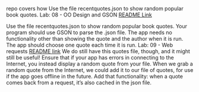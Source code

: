 

repo covers how Use the file recentquotes.json to show random popular book quotes.
Lab: 08 - OO Design and GSON [README Link](labs/READMELAB8.md)

Use the file recentquotes.json to show random popular book quotes. Your program should use GSON to parse the .json file. The app needs no functionality other than showing the quote and the author when it is run. The app should choose one quote each time it is run.
Lab: 09 - Web requests [README link](labs/README9.md)
We do still have this quotes file,
though, and it might still be useful! Ensure that if your app has errors in connecting to the Internet, you instead display a random quote from your file. When we grab a random quote from the Internet, we could add it to our file of quotes, for use if the app goes offline in the future. Add that functionality: when a quote comes back from a request, it’s also cached in the json file.

